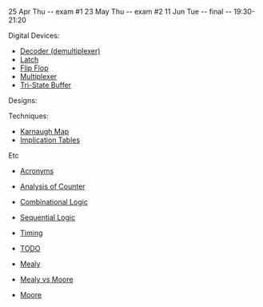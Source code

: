 25 Apr Thu -- exam #1
23 May Thu -- exam #2
11 Jun Tue -- final -- 19:30-21:20

Digital Devices:
 - [Decoder (demultiplexer)](decoder.md)
 - [Latch](latch.md)
 - [Flip Flop](flip-flop.md)
 - [Multiplexer](multiplexer.md)
 - [Tri-State Buffer](tri-state-buffer.md)

Designs:

Techniques:
 - [Karnaugh Map](karnaugh-map.md)
 - [Implication Tables](implication-table.md)

Etc
 - [Acronyms](_acronyms.md)
 - [Analysis of Counter](counter-analysis.md)
 - [Combinational Logic](combinational-logic.md)
 - [Sequential Logic](sequential-logic.md)
 - [Timing](timing.md)
 - [TODO](_todo.md)

 - [Mealy](mealy.md)
 - [Mealy vs Moore](mealy-vs-moore.md)
 - [Moore](moore.md)
